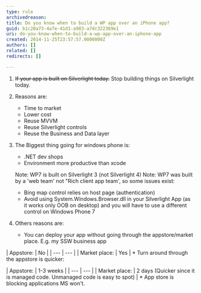 ```yaml
---
type: rule
archivedreason: 
title: Do you know when to build a WP app over an iPhone app?
guid: b1c20a73-4a7e-41d1-a983-a7dc322369e1
uri: do-you-know-when-to-build-a-wp-app-over-an-iphone-app
created: 2014-11-25T23:57:57.0000000Z
authors: []
related: []
redirects: []

---
```


1. ~~If your app is built on Silverlight today.~~ Stop building things on Silverlight today.

2. Reasons are:

    * Time to market
    * Lower cost
    * Reuse MVVM
    * Reuse Silverlight controls
    * Reuse the Business and Data layer
3. The Biggest thing going for windows phone is:

    * .NET dev shops
    * Environment more productive than xcode

    Note: WP7 is built on Silverlight 3 (not Silverlight 4)
    Note: WP7 was built by a 'web team' not "Rich client app team', so some issues exist:

    * Bing map control relies on host page (authentication)
    * Avoid using System.Windows.Browser.dll in your Silverlight App (as it works only
                        OOB on desktop) and you will have to use a different control on Windows Phone 7
4. Others reasons are:
    * You can deploy your app without going through the appstore/market place. E.g. my
                    SSW business app


| Appstore:
                         |                             No
                         |
| --- | --- |
| Market place:
                         |                             Yes
                         |
    * Turn around through the appstore is quicker:
                

| Appstore:
                         |                             1-3 weeks
                         |
| --- | --- |
| Market place:
                         |                             2 days (Quicker since it is managed code. Unmanaged code is easy to spot)
                         |
    * App store is blocking applications MS won't.



<!--endintro-->
